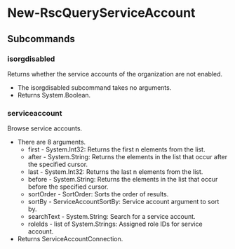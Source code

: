 # New-RscQueryServiceAccount
## Subcommands
### isorgdisabled
Returns whether the service accounts of the organization are not enabled.

- The isorgdisabled subcommand takes no arguments.
- Returns System.Boolean.
### serviceaccount
Browse service accounts.

- There are 8 arguments.
    - first - System.Int32: Returns the first n elements from the list.
    - after - System.String: Returns the elements in the list that occur after the specified cursor.
    - last - System.Int32: Returns the last n elements from the list.
    - before - System.String: Returns the elements in the list that occur before the specified cursor.
    - sortOrder - SortOrder: Sorts the order of results.
    - sortBy - ServiceAccountSortBy: Service account argument to sort by.
    - searchText - System.String: Search for a service account.
    - roleIds - list of System.Strings: Assigned role IDs for service account.
- Returns ServiceAccountConnection.
